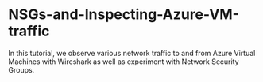 # NSGs-and-Inspecting-Azure-VM-traffic
In this tutorial, we observe various network traffic to and from Azure Virtual Machines with Wireshark as well as experiment with Network Security Groups.
